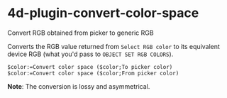 # 4d-plugin-convert-color-space
Convert RGB obtained from picker to generic RGB

Converts the RGB value returned from ```Select RGB color``` to its equivalent device RGB (what you'd pass to ```OBJECT SET RGB COLORS```).

```
$color:=Convert color space ($color;To picker color)
$color:=Convert color space ($color;From picker color)
```

**Note**: The conversion is lossy and asymmetrical.
